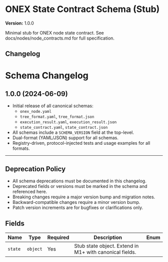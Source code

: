 <!-- === OmniNode:Metadata ===
author: OmniNode Team
copyright: OmniNode Team
created_at: '2025-05-28T12:40:26.338575'
description: Stamped by ONEX
entrypoint: python://state_contract.md
hash: 6aa22b5d2729a633f22e85b6dd76db336d74bc9061c34bda5450c0cb11ff5cdc
last_modified_at: '2025-05-29T11:50:14.915867+00:00'
lifecycle: active
meta_type: tool
metadata_version: 0.1.0
name: state_contract.md
namespace: omnibase.state_contract
owner: OmniNode Team
protocol_version: 0.1.0
runtime_language_hint: python>=3.11
schema_version: 0.1.0
state_contract: state_contract://default
tools: null
uuid: 8566dc0f-68bb-41c6-af52-ff5df5c43a08
version: 1.0.0

<!-- === /OmniNode:Metadata === -->


# ONEX State Contract Schema (Stub)

**Version:** 1.0.0

Minimal stub for ONEX node state contract. See docs/nodes/node_contracts.md for full specification.


## Changelog
# Schema Changelog

## 1.0.0 (2024-06-09)

- Initial release of all canonical schemas:
  - `onex_node.yaml`
  - `tree_format.yaml`, `tree_format.json`
  - `execution_result.yaml`, `execution_result.json`
  - `state_contract.yaml`, `state_contract.json`
- All schemas include a `SCHEMA_VERSION` field at the top-level.
- Dual-format (YAML/JSON) support for all schemas.
- Registry-driven, protocol-injected tests and usage examples for all formats.

---

## Deprecation Policy

- All schema deprecations must be documented in this changelog.
- Deprecated fields or versions must be marked in the schema and referenced here.
- Breaking changes require a major version bump and migration notes.
- Backward-compatible changes require a minor version bump.
- Patch version increments are for bugfixes or clarifications only.



## Fields
| Name | Type | Required | Description | Enum |
|------|------|----------|-------------|------|
| `state` | `object` | Yes | Stub state object. Extend in M1+ with canonical fields. |  |
